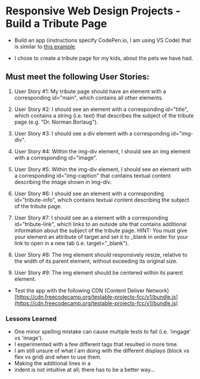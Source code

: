 # Responsive Web Design Projects - Build a Tribute Page

* Build an app (instructions specify CodePen.io, I am using VS Code) that is similar to [this example](https://codepen.io/freeCodeCamp/full/zNqgVx).

* I chose to create a tribute page for my kids, about the pets we have had.

## Must meet the following User Stories:

1.	User Story #1: My tribute page should have an element with a corresponding id="main", which contains all other elements.

2.	User Story #2: I should see an element with a corresponding id="title", which contains a string (i.e. text) that describes the subject of the tribute page (e.g. "Dr. Norman Borlaug").

3.	User Story #3: I should see a div element with a corresponding id="img-div".

4.	User Story #4: Within the img-div element, I should see an img element with a corresponding id="image".

5.	User Story #5: Within the img-div element, I should see an element with a corresponding id="img-caption" that contains textual content describing the image shown in img-div.

6.	User Story #6: I should see an element with a corresponding id="tribute-info", which contains textual content describing the subject of the tribute page.

7.	User Story #7: I should see an a element with a corresponding id="tribute-link", which links to an outside site that contains additional information about the subject of the tribute page. HINT: You must give your element an attribute of target and set it to _blank in order for your link to open in a new tab (i.e. target="_blank").

8.	User Story #8: The img element should responsively resize, relative to the width of its parent element, without exceeding its original size.

9.	User Story #9: The img element should be centered within its parent element.

* Test the app with the following CDN (Content Deliver Network) [https://cdn.freecodecamp.org/testable-projects-fcc/v1/bundle.js](https://cdn.freecodecamp.org/testable-projects-fcc/v1/bundle.js)

### Lessons Learned

* One minor spelling mistake can cause multiple tests to fail (i.e. 'imgage' vs 'image').
* I experimented with a few different tags that resulted in more time.
* I am still unsure of what I am doing with the different displays (block vs flex vs grid) and when to use them.
* Making the additional lines in a <li> indent is not intuitive at all; there has to be a better way...
